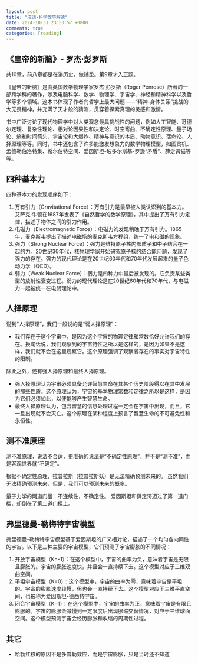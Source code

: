 ```yaml
---
layout: post
title: "汪诘-科学故事解读"
date: 2024-10-31 23:53:57 +0800
comments: true
categories: [reading]
---
```


<!-- more -->


## 《皇帝的新脑》- 罗杰·彭罗斯
共10章，前八章都是在讲历史，做铺垫。第9章才入正题。

《皇帝的新脑》是由英国数学物理学家罗杰·彭罗斯（Roger Penrose）所著的一部跨学科的著作，涉及电脑科学、数学、物理学、宇宙学、神经和精神科学以及哲学等多个领域。这本书体现了作者向哲学上最大问题——“精神-身体关系”挑战的大无畏精神，并充满了天才般的猜测，贯穿着探索真理的灵感和激情。

书中广泛讨论了现代物理学中对人类观念最具挑战性的问题，例如人工智能、哥德尔定理、复杂性理论、相对论因果性和决定论、时空弯曲、不确定性原理、量子场论、熵和时间箭头、宇宙论和大爆炸、精神与意识的本质、动物意识、宿命论、人择原理等等。同时，书中还包含了许多能激发想象力的数学物理模型，如图灵机、孟德勒伯洛特集、希尔伯特空间、爱因斯坦-玻多尔斯基-罗逊“矛盾”、薛定谔猫等等。

## 四种基本力
四种基本力的发现顺序如下：

1. 万有引力（Gravitational Force）：万有引力是最早被人类认识到的基本力。艾萨克·牛顿在1687年发表了《自然哲学的数学原理》，其中提出了万有引力定律，描述了物体之间的引力作用。
2. 电磁力（Electromagnetic Force）：电磁力的发现稍晚于万有引力。1865年，麦克斯韦提出了描述电磁场的麦克斯韦方程组，统一了电和磁的现象。
3. 强力（Strong Nuclear Force）：强力是维持原子核内部质子和中子结合在一起的力。20世纪30年代，核物理学家开始研究原子核的结合能问题，发现了强力的存在。强力的现代理论是在20世纪60年代和70年代发展起来的量子色动力学（QCD）。
4. 弱力（Weak Nuclear Force）：弱力是四种力中最后被发现的。它负责某些类型的放射性衰变过程。弱力的现代理论是在20世纪60年代和70年代，与电磁力一起被统一在电弱理论中。

## 人择原理
说到“人择原理”，我们一般说的是“弱人择原理”：

* 我们存在于这个宇宙中，是因为这个宇宙的物理定律和常数恰好允许我们的存在。换句话说，我们观察到的宇宙特性之所以是这样的，是因为如果不是这样，我们就不会在这里观察它。这个原理强调了观察者存在的事实对宇宙特性的限制。

除此之外，还有强人择原理和最终人择原理。

* 强人择原理认为宇宙必须具备允许智慧生命在其某个历史阶段得以在其中发展的那些性质。这个原理认为，宇宙的基本物理常数和定律之所以是这样，是因为它们必须如此，以便能够产生智慧生命。
* 最终人择原理认为，包含智慧的信息处理过程一定会在宇宙中出现，而且，它一旦出现就不会灭亡。这个原理在某种程度上预言了智慧生命的不可避免性和永恒性。

## 测不准原理
测不准原理，说法不合适，更准确的说法是“不确定性原理”。并不是“测不准”，而是客观世界就“不确定”。

根据不确定性原理，拉普拉斯（拉普拉斯妖）是无法精确预测未来的。
虽然我们无法精确预测未来，但是，我们可以预测未来的概率。

量子力学的两道门槛：不连续性，不确定性。
爱因斯坦和薛定谔迈过了第一道门槛，却倒在了第二道门槛上。

## 弗里德曼-勒梅特宇宙模型

弗里德曼-勒梅特宇宙模型基于爱因斯坦的广义相对论，描述了一个均匀各向同性的宇宙。以下是三种主要的宇宙模型，它们预测了宇宙膨胀的不同情况：

1. 开放宇宙模型（K=-1）：在这个模型中，宇宙的曲率为负，意味着宇宙是无限且膨胀的。宇宙的膨胀速度快，并且会一直持续下去。这个模型对应于三维双曲空间。
2. 平坦宇宙模型（K=0）：这个模型中，宇宙的曲率为零，意味着宇宙是平坦的。宇宙的膨胀速度较慢，但也会一直持续下去。这个模型对应于三维平直空间，也被称为爱因斯坦-德西特宇宙。
3. 闭合宇宙模型（K=1）：在这个模型中，宇宙的曲率为正，意味着宇宙是有限且膨胀的。宇宙的膨胀会减慢到一定限度后出现胀缩交替情况，对应于三维球面空间。这个模型预测宇宙会经历膨胀和收缩的周期性过程。


## 其它
* 哈勃红移的原因不是多普勒效应，而是宇宙膨胀，只是当时还不知道